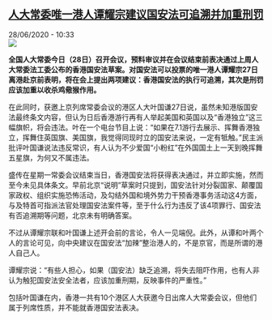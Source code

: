 <!--1593334561000-->
[人大常委唯一港人谭耀宗建议国安法可追溯并加重刑罚](http://www.rfi.fr//cn/%E4%B8%AD%E5%9B%BD/20200628-%E4%BA%BA%E5%A4%A7%E5%B8%B8%E5%A7%94%E5%94%AF%E4%B8%80%E6%B8%AF%E4%BA%BA%E8%B0%AD%E8%80%80%E5%AE%97%E5%BB%BA%E8%AE%AE%E5%9B%BD%E5%AE%89%E6%B3%95%E5%8F%AF%E8%BF%BD%E6%BA%AF%E5%B9%B6%E5%8A%A0%E9%87%8D%E5%88%91%E7%BD%9A)
------

<div>28/06/2020 - 10:33</div><img src="https://s.rfi.fr/media/display/49f42df2-8d23-11ea-a2de-005056bff430/w:310/p:16x9/3.5%20%E8%AD%9A%E8%80%80%E5%AE%97%E7%82%BA%E5%9F%BA%E6%9C%AC%E6%B3%9523%E6%A2%9D%E7%AB%8B%E6%B3%95%E8%A8%82%E5%AE%9A%E6%99%82%E9%96%93%E8%A1%A8%28%E9%BA%A5%E7%87%95%E5%BA%AD%E6%8F%90%E4%BE%9B%29-1.jpg"><p><strong>全国人大常委今日（28日）召开会议，预料审议并在会议结束前表决通过上周人大常委法工委公布的香港国安法草案。对国安法可以投票的唯一港人谭耀宗27日离港赴京前表明，将在会上提出两项建议：香港国安法的执行可追溯，其次是刑罚应该加重以收杀鸡儆猴作用。</strong></p><div class="t-content__body u-clearfix"><div class="m-interstitial"></div><p>在此同时，获邀上京列席常委会议的港区人大叶国谦27日说，虽然未知港版国安法最终条文内容，但认为日后香港游行再有人举起美国和英国以及“香港独立”这三幅旗帜，将会违法。叶在一个电台节目上说：“如果在7.1游行去展示、挥舞香港独立，挥舞住英国旗、美国旗，我觉得同现时立的国安法来说，一定有牴触。”民主派批评叶国谦说法违反常识，有人认为不少爱国“小粉红”在外国国土上一天到晚挥舞五星旗，为何又不属违法。</p><p>盛传在星期一常委会议结束当日，香港国安法将获得表决通过，并立即实施，然而至今未见具体条文。早前北京“说明”草案时只提到，国安法针对分裂国家、颠覆国家政权、组织实施恐怖活动，及勾结外国和境外势力干预香港事务活动这4方面，与及特首可指派法官处理国安法案件等，至于什么行为违反了该4项罪行、国安法有否追溯期等问题，北京未有明确答案。</p><p>不过从谭耀宗联和叶国谦上述开会前的言论，令人一见端倪。此外，从谭和叶两个人的言论可见，向中央建议在国安法“加辣”整治港人的，不是京官，而是所谓的港人自己人。</p><p>谭耀宗说：“有些人担心，如果（国安法）缺乏追溯，将失去阻吓作用，也有人非认为触犯国安法安全法者，应该加重刑期，反映事件的严重性。”</p><p>包括叶国谦在内，香港一共有10个港区人大获邀今日出席人大常委会议，但他们属于列席性质，并不能就香港国安法表决。</p><p> </p><div class="o-self-promo o-self-promo--nl o-self-promo--hidden" data-selfpromo-newsletter></div><div class="o-self-promo o-self-promo--app o-self-promo--hidden" data-selfpromo-app></div></div>
